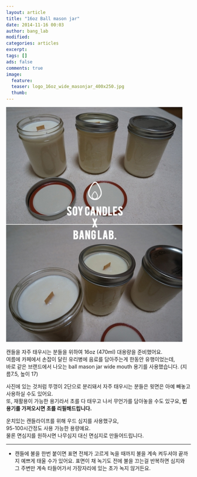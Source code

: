 ```yaml
---
layout: article
title: "16oz Ball mason jar"
date: 2014-11-16 00:03
author: bang_lab
modified:
categories: articles
excerpt: 
tags: []
ads: false
comments: true
image:
  feature: 
  teaser: logo_16oz_wide_masonjar_400x250.jpg
  thumb:
---
```


![16oz Ball mason jar](/images/logo_16oz_wide_masonjar.jpg)


캔들을 자주 태우시는 분들을 위하여 16oz (470ml) 대용량을 준비했어요.   
여름에 카페에서 손잡이 달린 유리병에 음료를 담아주는게 한동안 유행이었는데,   
바로 같은 브랜드에서 나오는 ball mason jar wide mouth 용기를 사용했습니다. (지름7.5, 높이 17)    

사진에 있는 것처럼 뚜껑이 2단으로 분리돼서 자주 태우시는 분들은 윗면은 아예 빼놓고 사용하실 수도 있어요.  
또, 재활용이 가능한 용기라서 초를 다 태우고 나서 무언가를 담아놓을 수도 있구요, **빈 용기를 가져오시면 초를 리필해드립니다.**  

운치있는 캔들라이프를 위해 우드 심지를 사용했구요,   
95-100시간정도 사용 가능한 용량예요.  
물론 면심지를 원하시면 나무심지 대신 면심지로 만들어드립니다.  

---------
* 캔들에 불을 한번 붙이면 표면 전체가 고르게 녹을 때까지 불을 계속 켜두셔야 끝까지 예쁘게 태울 수가 있어요. 표면이 채 녹기도 전에 불을 끄는걸 반복하면 심지와 그 주변만 계속 타들어가서 가장자리에 있는 초가 녹지 않거든요.
